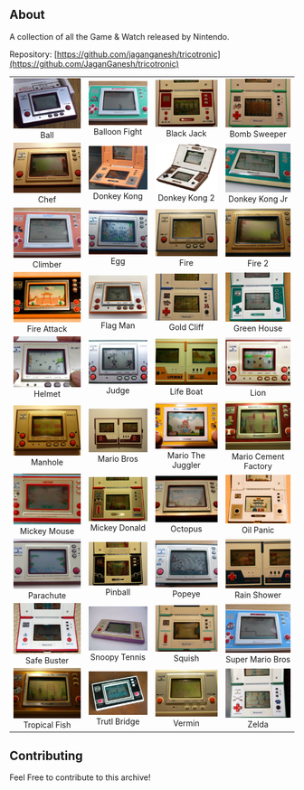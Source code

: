 ## About
A collection of all the Game & Watch released by Nintendo.

Repository: [https://github.com/jaganganesh/tricotronic](https://github.com/JaganGanesh/tricotronic)

| | | | |
| :---: | :---: | :---: | :---: |
| ![alt text](./Game_Watch-Ball_Wiki.jpg) Ball | ![alt text](./Game_Watch-BalloonFight_Wiki.jpg) Balloon Fight | ![alt text](./Game_Watch-BlackJack_Wiki.jpg) Black Jack | ![alt text](./Game_Watch-BombSweeper_Wiki.jpg) Bomb Sweeper |
| ![alt text](./Game_Watch-Chef_Wiki.jpg) Chef | ![alt text](./Game_Watch-DonkeyKong_Wiki.jpg) Donkey Kong | ![alt text](./Game_Watch-DonkeyKong2_Wiki.jpg) Donkey Kong 2 | ![alt text](./Game_Watch-DonkeyKongJr_Wiki.jpg) Donkey Kong Jr |
| ![alt text](./Game_Watch-Climber_Wiki.jpg) Climber | ![alt text](./Game_Watch-Egg_Wiki.jpg) Egg | ![alt text](./Game_Watch-Fire_Wiki.jpg) Fire | ![alt text](./Game_Watch-Fire2_Wiki.jpg) Fire 2 |
| ![alt text](./Game_Watch-FireAttack_Wiki.jpg) Fire Attack | ![alt text](./Game_Watch-FlagMan_Wiki.jpg) Flag Man | ![alt text](./Game_Watch-GoldCliff_Wiki.jpg) Gold Cliff | ![alt text](./Game_Watch-GreenHouse_Wiki.jpg) Green House |
| ![alt text](./Game_Watch-Helmet_Wiki.jpg) Helmet | ![alt text](./Game_Watch-Judge_Wiki.jpg) Judge | ![alt text](./Game_Watch-LifeBoat_Wiki.jpg) Life Boat | ![alt text](./Game_Watch-Lion_Wiki.jpg) Lion |
| ![alt text](./Game_Watch-Manhole_Wiki.jpg) Manhole | ![alt text](./Game_Watch-MarioBros_Wiki.jpg) Mario Bros | ![alt text](./Game_Watch-MarioTheJuggler_Wiki.jpg) Mario The Juggler | ![alt text](./Game_Watch-MariosCementFactory_Wiki.jpg) Mario Cement Factory |
| ![alt text](./Game_Watch-MickeyMouse_Wiki.jpg) Mickey Mouse | ![alt text](./Game_Watch-Mickey_Donald_Wiki.jpg) Mickey Donald | ![alt text](./Game_Watch-Octopus_Wiki.jpg) Octopus | ![alt text](./Game_Watch-OilPanic_Wiki.jpg) Oil Panic |
| ![alt text](./Game_Watch-Parachute_Wiki.jpg) Parachute | ![alt text](./Game_Watch-Pinball_Wiki.jpg) Pinball | ![alt text](./Game_Watch-Popeye_Wiki.jpg) Popeye | ![alt text](./Game_Watch-RainShower_Wiki.jpg) Rain Shower |
| ![alt text](./Game_Watch-SafeBuster_Wiki.jpg) Safe Buster | ![alt text](./Game_Watch-SnoopyTennis_Wiki.jpg) Snoopy Tennis | ![alt text](./Game_Watch-Squish_Wiki.jpg) Squish | ![alt text](./Game_Watch-SuperMarioBros_Wiki.jpg) Super Mario Bros |
| ![alt text](./Game_Watch-TropicalFish_Wiki.jpg) Tropical Fish | ![alt text](./Game_Watch-TrutlBridge_Wiki.jpg) Trutl Bridge | ![alt text](./Game_Watch-Vermin_Wiki.jpg) Vermin | ![alt text](./Game_Watch-Zelda_Wiki.jpg) Zelda |

## Contributing
Feel Free to contribute to this archive!
